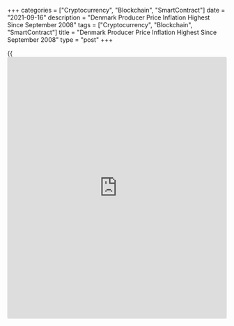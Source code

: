 +++
categories = ["Cryptocurrency", "Blockchain", "SmartContract"]
date = "2021-09-16"
description = "Denmark Producer Price Inflation Highest Since September 2008"
tags = ["Cryptocurrency", "Blockchain", "SmartContract"]
title = "Denmark Producer Price Inflation Highest Since September 2008"
type = "post"
+++

{{<iframe id="large-banner" src="https://www.bounty.group/#slide=6.0" width="100%" height="600" scrolling="no" style="border: 0px solid rgb(216, 221, 230); border-radius: 3px;">}}

Denmark's producer price inflation rose to the highest level since
September 2008, figures from Statistics Denmark showed on Thursday.

The producer price index grew 12.8 percent year-on-year in August. This
was the highest since September 2008.

Prices in energy supply surged 102.7 percent annually in August and
those in mining and quarrying gained 84.5 percent. Prices for water
supply rose 0.6 percent.

Domestic market prices gained 23.8 percent annually in August and
foreign market prices rose 4.6 percent.

On a monthly basis, producer prices rose 1.7 percent in August.

Import prices increased 9.6 percent yearly in August and rose 0.6
percent from a month ago.

For comments and feedback [contact](https://www.playgroundfx.com/contact/): editorial@rtt[news](https://www.letsplayfx.com/blog/forex-news-website/).com

[Economic News][1]

 **What parts of the world are seeing the best (and worst) economic
performances lately? Click[here][2] to check out our [Econ Scorecard][2]
and find out! See up-to-the-moment [ranking](https://www.playgroundfx.com/blog/crypto-exchange-ranking/)s for the best and worst
performers in [GDP][3], [unemployment rate][4], [inflation][5] and much
more.**

   1. www.rtt[news](https://www.letsplayfx.com/blog/forex-news-website/).com/Content/EconomicNews.aspx
   2. www.rtt[news](https://www.letsplayfx.com/blog/forex-news-website/).com/economic-scorecard/world-rank/retail-sales/highest-performance.aspx
   3. www.rtt[news](https://www.letsplayfx.com/blog/forex-news-website/).com/economic-scorecard/world-rank/GDP/highest-performance.aspx
   4. www.rtt[news](https://www.letsplayfx.com/blog/forex-news-website/).com/economic-scorecard/world-rank/unemployment-rate/lowest-performance.aspx
   5. www.rtt[news](https://www.letsplayfx.com/blog/forex-news-website/).com/economic-scorecard/world-rank/CPI/highest-performance.aspx